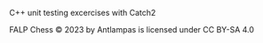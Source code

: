 C++ unit testing excercises with Catch2

FALP Chess © 2023 by Antlampas is licensed under CC BY-SA 4.0 